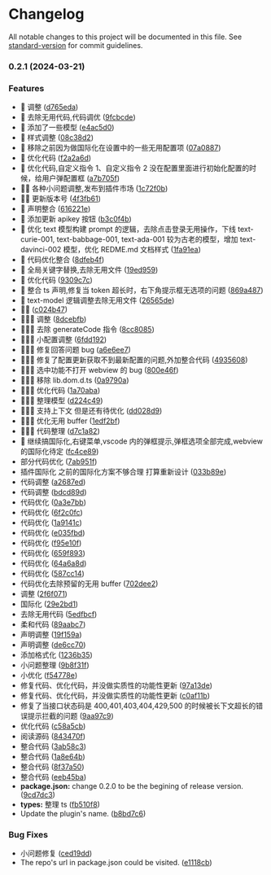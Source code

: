 # Changelog

All notable changes to this project will be documented in this file. See [standard-version](https://github.com/conventional-changelog/standard-version) for commit guidelines.

### 0.2.1 (2024-03-21)

### Features

- 🍗 调整 ([d765eda](https://github.com/jialtang/vscode-chatgpt-plugin/commit/d765eda57dcb285c1244f07bdf62dd3703dccca2))
- 🍗 去除无用代码,代码调优 ([9fcbcde](https://github.com/jialtang/vscode-chatgpt-plugin/commit/9fcbcdee46fd518f84937878e00764df62693abe))
- 🍗 添加了一些模型 ([e4ac5d0](https://github.com/jialtang/vscode-chatgpt-plugin/commit/e4ac5d02f8e3ba52026aa181b3a613298ea2bde2))
- 🍗 样式调整 ([08c38d2](https://github.com/jialtang/vscode-chatgpt-plugin/commit/08c38d2ab0eff869f9a52a77ea2028f9bccc006b))
- 🍗 移除之前因为做国际化在设置中的一些无用配置项 ([07a0887](https://github.com/jialtang/vscode-chatgpt-plugin/commit/07a0887e5c16a41bf2eb7f67786a345095ac6a0f))
- 🍗 优化代码 ([f2a2a6d](https://github.com/jialtang/vscode-chatgpt-plugin/commit/f2a2a6de72b9ed65763f55ef57c9a01131bd6230))
- 🍗 优化代码,自定义指令 1、自定义指令 2 没在配置里面进行初始化配置的时候，给用户弹配置框 ([a7b705f](https://github.com/jialtang/vscode-chatgpt-plugin/commit/a7b705f887c76b17b30169b26d6f780a02f75df0))
- 🍗🍺 各种小问题调整,发布到插件市场 ([1c72f0b](https://github.com/jialtang/vscode-chatgpt-plugin/commit/1c72f0b980a2fd7353a50984265adc1524a78d46))
- 🍗🍺 更新版本号 ([4f3fb61](https://github.com/jialtang/vscode-chatgpt-plugin/commit/4f3fb6117c6b2c93dc9e39a07f53ba378bbbcd48))
- 🍗 声明整合 ([616221e](https://github.com/jialtang/vscode-chatgpt-plugin/commit/616221e04243425ff2b4b98b33aa8b33e37581d4))
- 🍗 添加更新 apikey 按钮 ([b3c0f4b](https://github.com/jialtang/vscode-chatgpt-plugin/commit/b3c0f4be055b8f78b1f6b96e082229d02fb8c26b))
- 🍺 优化 text 模型构建 prompt 的逻辑，去除点击登录无用操作，下线 text-curie-001, text-babbage-001, text-ada-001 较为古老的模型，增加 text-davinci-002 模型，优化 REDME.md 文档样式 ([1fa91ea](https://github.com/jialtang/vscode-chatgpt-plugin/commit/1fa91ea58d92838dcce3691c4cc5ddfb38964c8a))
- 🍺 代码优化整合 ([8dfeb4f](https://github.com/jialtang/vscode-chatgpt-plugin/commit/8dfeb4f26f1a82149d1e4917500d368895f2c6ba))
- 🍺 全局关键字替换,去除无用文件 ([19ed959](https://github.com/jialtang/vscode-chatgpt-plugin/commit/19ed9597a512af5f137acbeec8226f079d798f10))
- 🍺 优化代码 ([9309c7c](https://github.com/jialtang/vscode-chatgpt-plugin/commit/9309c7c8f7a8bb839f73cad3034174024bca732e))
- 🍺 整合 ts 声明,修复当 token 超长时，右下角提示框无选项的问题 ([869a487](https://github.com/jialtang/vscode-chatgpt-plugin/commit/869a4877a6c9c3f8318b650180520a4ec4ff6182))
- 🍺 text-model 逻辑调整去除无用文件 ([26565de](https://github.com/jialtang/vscode-chatgpt-plugin/commit/26565deee0b36ae360ff4b298195e5e3c3c386f4))
- 🍺🍺 ([c024b47](https://github.com/jialtang/vscode-chatgpt-plugin/commit/c024b47a15b9d4c324bfece7a4eb430f28bfde9c))
- 🍺🍺🍺 调整 ([8dcebfb](https://github.com/jialtang/vscode-chatgpt-plugin/commit/8dcebfbf88ad26d3329bf081888b8ec568f6b759))
- 🍺🍺🍺 去除 generateCode 指令 ([8cc8085](https://github.com/jialtang/vscode-chatgpt-plugin/commit/8cc80856479dd85d70fd16cc936670f1cd78274c))
- 🍺🍺🍺 小配置调整 ([6fdd192](https://github.com/jialtang/vscode-chatgpt-plugin/commit/6fdd192a00bcb9b94e701c5d95b517afa71f7204))
- 🍺🍺🍺 修复回答问题 bug ([a6e6ee7](https://github.com/jialtang/vscode-chatgpt-plugin/commit/a6e6ee7b64d61025d882fae7dc29fe48201106fb))
- 🍺🍺🍺 修复了配置更新获取不到最新配置的问题,外加整合代码 ([4935608](https://github.com/jialtang/vscode-chatgpt-plugin/commit/4935608ec375fa2e995725dbd688cf17f8250351))
- 🍺🍺🍺 选中功能不打开 webview 的 bug ([800e46f](https://github.com/jialtang/vscode-chatgpt-plugin/commit/800e46fa9c2373d1546268c152d3a1c2ca423e17))
- 🍺🍺🍺 移除 lib.dom.d.ts ([0a9790a](https://github.com/jialtang/vscode-chatgpt-plugin/commit/0a9790a7e14ec4e2c06ff4d12dbf3842bb66c7a3))
- 🍺🍺🍺 优化代码 ([1a70aba](https://github.com/jialtang/vscode-chatgpt-plugin/commit/1a70abad498310631d8ef2a7286d7a3e145aa0d8))
- 🍺🍺🍺 整理模型 ([d224c49](https://github.com/jialtang/vscode-chatgpt-plugin/commit/d224c49e97f53362428e41ba906631ea586831e2))
- 🍺🍺🍺 支持上下文 但是还有待优化 ([dd028d9](https://github.com/jialtang/vscode-chatgpt-plugin/commit/dd028d9f7c7f246c26bb4336ad07238561c7f149))
- 🍺🍺🍺 优化无用 buffer ([1edf2bf](https://github.com/jialtang/vscode-chatgpt-plugin/commit/1edf2bf8e225de23fd38deeac21e5ef2f8b4126a))
- 🍺🍺🍺 代码整理 ([d7c1a82](https://github.com/jialtang/vscode-chatgpt-plugin/commit/d7c1a8284dab0a74349282a3158ab15d358660b1))
- 🍺 继续搞国际化,右键菜单,vscode 内的弹框提示,弹框选项全部完成,webview 的国际化待定 ([fc4ce89](https://github.com/jialtang/vscode-chatgpt-plugin/commit/fc4ce89d92094f1229694e91ac110db78af5311f))
- 部分代码优化 ([7ab951f](https://github.com/jialtang/vscode-chatgpt-plugin/commit/7ab951f8eb0f64feb9f0060377df65719da3e835))
- 插件国际化 之前的国际化方案不够合理 打算重新设计 ([033b89e](https://github.com/jialtang/vscode-chatgpt-plugin/commit/033b89e92e3df20aa883b7bd733d0e9ac0cdc961))
- 代码调整 ([a2687ed](https://github.com/jialtang/vscode-chatgpt-plugin/commit/a2687ed6aae9a881f4df34c325d5dfb30ecc2e3c))
- 代码调整 ([bdcd89d](https://github.com/jialtang/vscode-chatgpt-plugin/commit/bdcd89d108a4afaf433d682d20eb003ea753dd70))
- 代码优化 ([0a3e7bb](https://github.com/jialtang/vscode-chatgpt-plugin/commit/0a3e7bb3e93f1950c27961d967e9f94901ec5da7))
- 代码优化 ([6f2c0fc](https://github.com/jialtang/vscode-chatgpt-plugin/commit/6f2c0fcf0c4dd827de383cf9bb8ec9f61f043879))
- 代码优化 ([1a9141c](https://github.com/jialtang/vscode-chatgpt-plugin/commit/1a9141cfed73b37e3327356be77b005974a5a19e))
- 代码优化 ([e035fbd](https://github.com/jialtang/vscode-chatgpt-plugin/commit/e035fbd312bbf7ddf42ccfd26e0eeb4610d0abbc))
- 代码优化 ([f95e10f](https://github.com/jialtang/vscode-chatgpt-plugin/commit/f95e10f79ffdb2bf5c064da23a5b5e6a401da744))
- 代码优化 ([659f893](https://github.com/jialtang/vscode-chatgpt-plugin/commit/659f8936dcaeea3443ab500829035db4c267c2a4))
- 代码优化 ([64a6a8d](https://github.com/jialtang/vscode-chatgpt-plugin/commit/64a6a8d04c70f53b08bc4b3f15d774d82652d203))
- 代码优化 ([587cc14](https://github.com/jialtang/vscode-chatgpt-plugin/commit/587cc14f32fe218b85697ceb755c113e7cf8d5dd))
- 代码优化去除预留的无用 buffer ([702dee2](https://github.com/jialtang/vscode-chatgpt-plugin/commit/702dee28bf668395dc4039d215620b69a56a9b02))
- 调整 ([2f6f071](https://github.com/jialtang/vscode-chatgpt-plugin/commit/2f6f07108de1c1960e52b9cad5d10880686eb75f))
- 国际化 ([29e2bd1](https://github.com/jialtang/vscode-chatgpt-plugin/commit/29e2bd187199cb2721f58e14b99e38d7a19d1515))
- 去除无用代码 ([5edfbcf](https://github.com/jialtang/vscode-chatgpt-plugin/commit/5edfbcf0c56d5b4027d4a5b09ffc6c1c0ef58b51))
- 柔和代码 ([89aabc7](https://github.com/jialtang/vscode-chatgpt-plugin/commit/89aabc70e0b4663207a55ca2c0b22f8e58e0ab09))
- 声明调整 ([19f159a](https://github.com/jialtang/vscode-chatgpt-plugin/commit/19f159aec505538886fde1acaef8da9f74ae69a1))
- 声明调整 ([de6cc70](https://github.com/jialtang/vscode-chatgpt-plugin/commit/de6cc70ad948d04d9cd0cebb855b7e9679eda88c))
- 添加格式化 ([1236b35](https://github.com/jialtang/vscode-chatgpt-plugin/commit/1236b351e87730f0eb73f1e216e02166ce40f769))
- 小问题整理 ([9b8f31f](https://github.com/jialtang/vscode-chatgpt-plugin/commit/9b8f31f425d1b5522d22766d5827839d1acc8113))
- 小优化 ([f54778e](https://github.com/jialtang/vscode-chatgpt-plugin/commit/f54778ef5ca70924e66163a4ab1b8e473f99780c))
- 修复代码、优化代码，并没做实质性的功能性更新 ([97a13de](https://github.com/jialtang/vscode-chatgpt-plugin/commit/97a13de4b6d5e2b1d3c427337fa28f35f1f12e5f))
- 修复代码、优化代码，并没做实质性的功能性更新 ([c0af11b](https://github.com/jialtang/vscode-chatgpt-plugin/commit/c0af11b8d876c211775ca48799ac9bfa23e1f86a))
- 修复了当接口状态码是 400,401,403,404,429,500 的时候被长下文超长的错误提示拦截的问题 ([9aa97c9](https://github.com/jialtang/vscode-chatgpt-plugin/commit/9aa97c9ac3887760ed5cd04db01b71d104a9fd7c))
- 优化代码 ([c58a5cb](https://github.com/jialtang/vscode-chatgpt-plugin/commit/c58a5cbc932563cf11ba7e83cffe3dcea2bdb035))
- 阅读源码 ([843470f](https://github.com/jialtang/vscode-chatgpt-plugin/commit/843470f8c057edd6648339329ad9e63a4122bc41))
- 整合代码 ([3ab58c3](https://github.com/jialtang/vscode-chatgpt-plugin/commit/3ab58c364e5f6980bd9c4714b2f9f86d5a1538d3))
- 整合代码 ([1a8e64b](https://github.com/jialtang/vscode-chatgpt-plugin/commit/1a8e64b0d944d6c425afef57dda4100dabdcc150))
- 整合代码 ([8f37a50](https://github.com/jialtang/vscode-chatgpt-plugin/commit/8f37a50d6514e8b80bc4a495c2392d4aff6bf7bc))
- 整合代码 ([eeb45ba](https://github.com/jialtang/vscode-chatgpt-plugin/commit/eeb45ba5cdddfd1d8619af2a49b4f05d407ed843))
- **package.json:** change 0.2.0 to be the begining of release version. ([9cd7dc3](https://github.com/jialtang/vscode-chatgpt-plugin/commit/9cd7dc3033b0a4d8716fe446f942320519f5e020))
- **types:** 整理 ts ([fb510f8](https://github.com/jialtang/vscode-chatgpt-plugin/commit/fb510f870f3a301739f5b93b9c1246cb7a807802))
- Update the plugin's name. ([b8bd7c6](https://github.com/jialtang/vscode-chatgpt-plugin/commit/b8bd7c6faf678238e4b30c902d865cc79fefcbcc))

### Bug Fixes

- 小问题修复 ([ced19dd](https://github.com/jialtang/vscode-chatgpt-plugin/commit/ced19dd6e6d6400a7ddea506c7b94f5a99edf442))
- The repo's url in package.json could be visited. ([e1118cb](https://github.com/jialtang/vscode-chatgpt-plugin/commit/e1118cbdebce4e9d02d451811910f00d682666cd))
